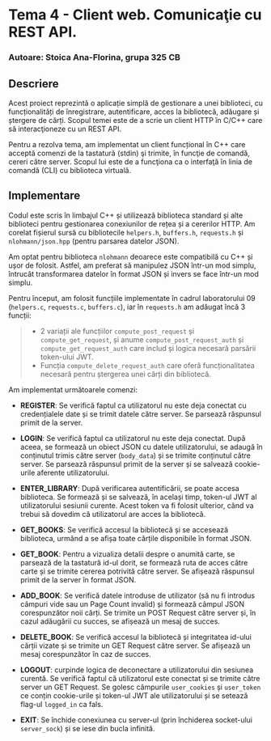 # Tema 4 - Client web. Comunicaţie cu REST API.
### Autoare: Stoica Ana-Florina, grupa 325 CB

## **Descriere** 
Acest proiect reprezintă o aplicație simplă de gestionare a unei biblioteci, cu funcționalități de înregistrare, autentificare, acces la bibliotecă, adăugare și ștergere de cărți. Scopul temei este de a scrie un client HTTP în C/C++ care să interacţioneze cu un REST API.

Pentru a rezolva tema, am implementat un client funcțional în C++ care acceptă comenzi de la tastatură (stdin) şi trimite, în funcţie de comandă, cereri către server. Scopul lui este de a funcţiona ca o interfaţă în linia de comandă (CLI) cu biblioteca virtuală.

## **Implementare**
Codul este scris în limbajul C++ și utilizează biblioteca standard și alte biblioteci pentru gestionarea conexiunilor de rețea și a cererilor HTTP. Am corelat fișierul sursă cu bibliotecile `helpers.h`, `buffers.h`, `requests.h` și `nlohmann/json.hpp` (pentru parsarea datelor JSON). 

Am optat pentru biblioteca `nlohmann` deoarece este compatibilă cu C++ și ușor de folosit. Astfel, am preferat să manipulez JSON într-un mod simplu, întrucât transformarea datelor în format JSON și invers se face într-un mod simplu.

Pentru început, am folosit funcțiile implementate în cadrul laboratorului 09 (`helpers.c`, `requests.c`, `buffers.c`), iar în `requests.h` am adăugat încă 3 funcții:
> * 2 variații ale funcțiilor `compute_post_request` și `compute_get_request`, și anume `compute_post_request_auth` și `compute_get_request_auth` care includ și logica necesară parsării token-ului JWT. 
> * Funcția `compute_delete_request_auth` care oferă funcționalitatea necesară pentru ștergerea unei cărți din bibliotecă.

Am implementat următoarele comenzi:

- **REGISTER**: Se verifică faptul ca utilizatorul nu este deja conectat cu credențialele date și se trimit datele către server. Se parsează răspunsul primit de la server.

- **LOGIN**: Se verifică faptul ca utilizatorul nu este deja conectat. După aceea, se formează un obiect JSON cu datele utilizatorului, se adaugă în conținutul trimis către server (`body_data`) și se trimite conținutul către server. Se parsează răspunsul primit de la server și se salvează cookie-urile aferente utilizatorului.

- **ENTER_LIBRARY**: După verificarea autentificării, se poate accesa biblioteca. Se formează și se salvează, în același timp, token-ul JWT al utilizatorului sesiunii curente. Acest token va fi folosit ulterior, când va trebui să dovedim că utilizatorul are acces la bibliotecă.

- **GET_BOOKS**: Se verifică accesul la bibliotecă și se accesează biblioteca, urmând a se afișa toate cărțile disponibile în format JSON.

- **GET_BOOK**: Pentru a vizualiza detalii despre o anumită carte, se parsează de la tastatură id-ul dorit, se formează ruta de acces către carte și se trimite cererea potrivită către server. Se afișează răspunsul primit de la server în format JSON.

- **ADD_BOOK**: Se verifică datele introduse de utilizator (să nu fi introdus câmpuri vide sau un Page Count invalid) și formează câmpul JSON corespunzător noii cărți. Se trimite un POST Request către server și, în cazul adăugării cu succes, se afișează un mesaj de succes.

- **DELETE_BOOK**: Se verifică accesul la bibliotecă și integritatea id-ului cărții vizate și se trimite un GET Request către server. Se afișează un mesaj corespunzător în caz de succes.

- **LOGOUT**: curpinde logica de deconectare a utilizatorului din sesiunea curentă. Se verifică faptul că utilizatorul este conectat și se trimite către server un GET Request. Se golesc câmpurile `user_cookies` și `user_token` ce conțin cookie-urile și token-ul JWT ale utilizatorului și se setează flag-ul `logged_in` ca fals.

- **EXIT**: Se închide conexiunea cu server-ul (prin închiderea socket-ului `server_sock`) și se iese din bucla infinită.